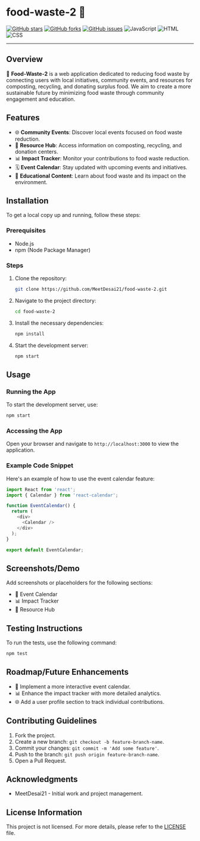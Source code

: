 # food-waste-2 🌱

[![GitHub stars](https://img.shields.io/github/stars/MeetDesai21/food-waste-2.svg)](https://github.com/MeetDesai21/food-waste-2/stargazers) [![GitHub forks](https://img.shields.io/github/forks/MeetDesai21/food-waste-2.svg)](https://github.com/MeetDesai21/food-waste-2/network) [![GitHub issues](https://img.shields.io/github/issues/MeetDesai21/food-waste-2.svg)](https://github.com/MeetDesai21/food-waste-2/issues) ![JavaScript](https://img.shields.io/badge/JavaScript-F7DF1E?style=flat&logo=javascript&logoColor=white) ![HTML](https://img.shields.io/badge/HTML-E34F26?style=flat&logo=html&logoColor=white) ![CSS](https://img.shields.io/badge/CSS-1572B6?style=flat&logo=css&logoColor=white)

---

## Overview
🍎 **Food-Waste-2** is a web application dedicated to reducing food waste by connecting users with local initiatives, community events, and resources for composting, recycling, and donating surplus food. We aim to create a more sustainable future by minimizing food waste through community engagement and education.

## Features

- 🌐 **Community Events**: Discover local events focused on food waste reduction.
- 📸 **Resource Hub**: Access information on composting, recycling, and donation centers.
- 📊 **Impact Tracker**: Monitor your contributions to food waste reduction.
- 🗓️ **Event Calendar**: Stay updated with upcoming events and initiatives.
- 🌱 **Educational Content**: Learn about food waste and its impact on the environment.

## Installation

To get a local copy up and running, follow these steps:

### Prerequisites

- Node.js
- npm (Node Package Manager)

### Steps

1. Clone the repository:
   ```bash
   git clone https://github.com/MeetDesai21/food-waste-2.git
   ```
2. Navigate to the project directory:
   ```bash
   cd food-waste-2
   ```
3. Install the necessary dependencies:
   ```bash
   npm install
   ```
4. Start the development server:
   ```bash
   npm start
   ```

## Usage

### Running the App

To start the development server, use:
```bash
npm start
```

### Accessing the App

Open your browser and navigate to `http://localhost:3000` to view the application.

### Example Code Snippet

Here's an example of how to use the event calendar feature:

```javascript
import React from 'react';
import { Calendar } from 'react-calendar';

function EventCalendar() {
  return (
    <div>
      <Calendar />
    </div>
  );
}

export default EventCalendar;
```

## Screenshots/Demo

Add screenshots or placeholders for the following sections:
- 📅 Event Calendar
- 📊 Impact Tracker
- 📸 Resource Hub

## Testing Instructions

To run the tests, use the following command:
```bash
npm test
```

## Roadmap/Future Enhancements

- 📅 Implement a more interactive event calendar.
- 📊 Enhance the impact tracker with more detailed analytics.
- 🌐 Add a user profile section to track individual contributions.

## Contributing Guidelines

1. Fork the project.
2. Create a new branch: `git checkout -b feature-branch-name`.
3. Commit your changes: `git commit -m 'Add some feature'`.
4. Push to the branch: `git push origin feature-branch-name`.
5. Open a Pull Request.

## Acknowledgments

- MeetDesai21 - Initial work and project management.

## License Information

This project is not licensed. For more details, please refer to the [LICENSE](LICENSE) file.
